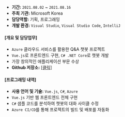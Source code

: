 
* **기간:** `2021.08.02` ~ `2021.08.16`
* **주최 기관:** Microsoft Korea
* **담당역할:** 기획, 프로그래밍
* **개발 환경:** `Visual Studio`, `Visual Studio Code`, `IntelliJ`

#### [개요 및 담당업무]

* `Azure` 클라우드 서비스를 활용한 Q&A 챗봇 프로젝트
* `Vue.js`로 프론트엔드 구현, `C# .NET Core`로 챗봇 개발
* 가장 창의적인 애플리케이션 부문 수상
* **Github 저장소:** [[클릭]](https://github.com/solidcellaMoon/MGMbot-HackaLearnXKorea2021)

#### [프로그래밍 내역]

- **사용 언어 및 기술:** `Vue.js`, `C#`,  `Azure`
- `Vue.js` 기반 웹 프론트엔드 전체 구현
- `C#` 샘플 코드를 분석하여 챗봇의 대화 사이클 수정
- `Azure CI/CD`를 통해 프로젝트의 빌드 및 배포를 자동화

